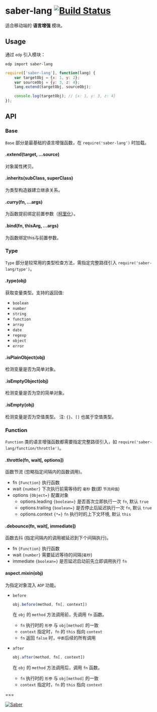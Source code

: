 saber-lang [![Build Status](https://travis-ci.org/ecomfe/saber-lang.png)](https://travis-ci.org/ecomfe/saber-lang)
===

适合移动端的 **语言增强** 模块。

## Usage

通过 `edp` 引入模块：

    edp import saber-lang

```javascript
require(['saber-lang'], function(lang) {
    var targetObj = {x: 1, y: 2};
    var sourceObj = {y: 3, z: 4};
    lang.extend(targetObj, sourceObj);

    console.log(targetObj); // {x: 1, y: 3, z: 4}
});
```

## API

### Base

`Base` 部分是最基础的语言增强函数，在 `require('saber-lang')` 时加载。

#### .extend(target, ...source)

对象属性拷贝。

#### .inherits(subClass, superClass)

为类型构造器建立继承关系。

#### .curry(fn, ...args)

为函数提前绑定前置参数（[柯里化](http://en.wikipedia.org/wiki/Currying)）。

#### .bind(fn, thisArg, ...args)

为函数绑定this与前置参数。


### Type

`Type` 部分是较常用的类型检查方法，需指定完整路径引入 `require('saber-lang/type')`。

#### .type(obj)

获取变量类型。支持的返回值:

* `boolean`
* `number`
* `string`
* `function`
* `array`
* `date`
* `regexp`
* `object`
* `error`

#### .isPlainObject(obj)

检测变量是否为简单对象。

#### .isEmptyObject(obj)

检测变量是否为空的简单对象。

#### .isEmpty(obj)

检测变量是否为空值类型。 注: `{}`、`[]` 也属于空值类型。


### Function

`Function` 类的语言增强函数都需要指定完整路径引入，如 `require('saber-lang/function/throttle')`。

#### .throttle(fn, wait[, options])

函数节流 (忽略指定间隔内的函数调用)。

+ fn `{Function}` 执行函数
+ wait `{number}` 下次执行前需等待的 `毫秒` 数(即 `节流阀值`)
+ options `{Object=}` 配置对象
    + options.leading `{boolean=}` 是否首次立即执行一次 `fn`, 默认 `true`
    + options.trailing `{boolean=}` 是否停止后延迟执行一次 `fn`, 默认 `true`
    + options.context `{*=}` `fn` 执行时的上下文环境, 默认 `this`

#### .debounce(fn, wait[, immediate])

函数去抖 (指定间隔内的调用被延迟到下个间隔执行)。

+ fn `{Function}` 执行函数
+ wait `{number}` 需要延迟等待的间隔(`毫秒`)
+ immediate `{boolean=}` 是否延迟启动前先立即调用执行 `fn`

#### aspect.mixin(obj)

为指定对象混入 `AOP` 功能。

+ `before`

    ```javascript
    obj.before(method, fn[, context])
    ```

    在 `obj` 的 `method` 方法调用前，先调用 `fn` 函数。
    
    * `fn` 执行时的 `形参` 与 `obj[method]` 的一致
    * `context` 指定时，`fn` 的 `this` 指向 `context`
    * `fn` 返回 `false` 时，`中断`后续的所有调用

+ `after`

    ```javascript
    obj.after(method, fn[, context])
    ```

    在 `obj` 的 `method` 方法调用后，调用 `fn` 函数。

    * `fn` 执行时的 `形参` 与 `obj[method]` 的一致
    * `context` 指定时，`fn` 的 `this` 指向 `context`


===

[![Saber](https://f.cloud.github.com/assets/157338/1485433/aeb5c72a-4714-11e3-87ae-7ef8ae66e605.png)](http://ecomfe.github.io/saber/)
